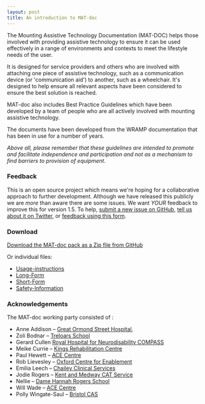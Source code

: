 ```yaml
---
layout: post
title: An introduction to MAT-doc
---
```


The Mounting Assistive Technology Documentation (MAT-DOC) helps those involved with providing assistive technology to ensure it can be used effectively in a range of environments and contexts to meet the lifestyle needs of the user.

It is designed for service providers and others who are involved with attaching one piece of assistive technology, such as a communication device (or 'communication aid') to another, such as a wheelchair. It's designed to help ensure all relevant aspects have been considered to ensure the best solution is reached.

MAT-doc also includes Best Practice Guidelines which have been developed by a team of people who are all actively involved with mounting assistive technology.   

The documents have been developed from the WRAMP documentation that has been in use for a number of years.

*Above all, please remember that these guidelines are intended to promote and facilitate independence and participation and not as a mechanism to find barriers to provision of equipment.*

### Feedback

This is an open source project which means we're hoping for a collaborative approach to further development. Although we have released this publicly we are *more* than aware there are some issues. We want *YOUR* feedback to improve this for version 1.5. To help, [submit a new issue on GitHub](https://github.com/ACECentre/MAT-doc/issues/new), [tell us about it on Twitter](https://twitter.com/search?q=%23matdoc), or [feedback using this form](https://goo.gl/forms/emWKh5RlGG5a4ha33).

### Download

[Download the MAT-doc pack as a Zip file from GitHub](https://github.com/ACECentre/MAT-doc/archive/master.zip)

Or individual files:

* [Usage-instructions](https://github.com/ACECentre/MAT-doc/raw/master/MAT-DOC%20Usage%20Notes.doc)
* [Long-Form](https://github.com/ACECentre/MAT-doc/blob/raw/MAT-DOC%20Long%20Form.doc)
* [Short-Form](https://github.com/ACECentre/MAT-doc/raw/master/MAT-DOC%20Short%20Form.doc)
* [Safety-Information](https://github.com/ACECentre/MAT-doc/raw/master/MAT-DOC%20Safety%20Information.doc)


### Acknowledgements

The MAT-doc working party consisted of :

- Anne Addison – [Great Ormond Street Hospital](http://www.gosh.nhs.uk/health-professionals/clinical-specialties/neurodisability-information-parents-and-visitors/clinics-and-services/augmentative-communication-service), 
- Zoli Bodnar – [Treloars School](www.treloar.org.uk) 
- Gerard Cullen [Royal Hospital for Neurodisability COMPASS](https://www.rhn.org.uk/what-makes-us-special/services/compass/)
- Meike Currie – [Kings Rehabilitation Centre](http://www.guysandstthomas.nhs.uk/our-services/community-assistive-communication-service/overview.aspx) 
- Paul Hewett – [ACE Centre](http://acecentre.org.uk)  
- Rob Lievesley – [Oxford Centre for Enablement](http://www.ouh.nhs.uk/oce/) 
- Emilia Leech – [Chailey Clinical Services](http://www.sussexcommunity.nhs.uk/services/servicedetails.htm?directoryID=16344) 
- Jodie Rogers – [Kent and Medway CAT Service](http://www.kelsi.org.uk/support-for-children-and-young-people/support-for-schools/kent-and-medway-communication-and-assistive-technology-service) 
- Nellie – [Dame Hannah Rogers School](www.discoverhannahs.org/) 
- Will Wade – [ACE Centre](http://acecentre.org.uk) 
- Polly Wingate-Saul – [Bristol CAS](https://www.nbt.nhs.uk/bristol-centre-enablement/services-at-centre/bristol-communication-aid-service)
